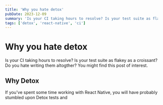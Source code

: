 ```yaml
---
title: 'Why you hate detox'
pubDate: 2023-12-09
summary: 'Is your CI taking hours to resolve? Is your test suite as flakey as a croissant? Do you hate writing them altogther? You might find this post of interest.'
tags: ['detox', 'react-native', 'ci']
---
```


# Why you hate detox

Is your CI taking hours to resolve? Is your test suite as flakey as a croissant? Do you hate writing them altogther? You might find this post of interest.

## Why Detox

If you've spent some time working with React Native, you will have probably stumbled upon Detox tests and
